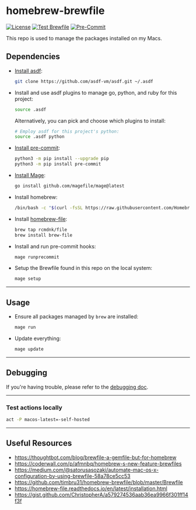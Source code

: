 # homebrew-brewfile

[![License](https://img.shields.io/github/license/l50/homebrew-brewfile?label=License&style=flat&color=blue&logo=github)](https://github.com/l50/homebrew-brewfile/blob/main/LICENSE)
[![Test Brewfile](https://github.com/l50/homebrew-brewfile/actions/workflows/tests.yaml/badge.svg)](https://github.com/l50/homebrew-brewfile/actions/workflows/tests.yaml)
[![Pre-Commit](https://github.com/l50/homebrew-brewfile/actions/workflows/pre-commit.yaml/badge.svg)](https://github.com/l50/homebrew-brewfile/actions/workflows/pre-commit.yaml)

This repo is used to manage the packages installed on my Macs.

## Dependencies

- [Install asdf](https://asdf-vm.com/):

  ```bash
  git clone https://github.com/asdf-vm/asdf.git ~/.asdf
  ```

- Install and use asdf plugins to manage go, python, and ruby for this project:

  ```bash
  source .asdf
  ```

  Alternatively, you can pick and choose which plugins to install:

  ```bash
  # Employ asdf for this project's python:
  source .asdf python
  ```

- [Install pre-commit](https://pre-commit.com/):

  ```bash
  python3 -m pip install --upgrade pip
  python3 -m pip install pre-commit
  ```

- [Install Mage](https://magefile.org/):

  ```bash
  go install github.com/magefile/mage@latest
  ```

- Install homebrew:

  ```bash
  /bin/bash -c "$(curl -fsSL https://raw.githubusercontent.com/Homebrew/install/HEAD/install.sh)"
  ```

- Install [homebrew-file](https://github.com/rcmdnk/homebrew-file):

  ```bash
  brew tap rcmdnk/file
  brew install brew-file
  ```

- Install and run pre-commit hooks:

  ```bash
  mage runprecommit
  ```

- Setup the Brewfile found in this repo on the local system:

  ```bash
  mage setup
  ```

---

## Usage

- Ensure all packages managed by `brew` are installed:

  ```bash
  mage run
  ```

- Update everything:

  ```go
  mage update
  ```

---

## Debugging

If you're having trouble, please refer to the [debugging doc](docs/debugging.md).

---

### Test actions locally

```bash
act -P macos-latest=-self-hosted
```

---

## Useful Resources

- <https://thoughtbot.com/blog/brewfile-a-gemfile-but-for-homebrew>
- <https://coderwall.com/p/afmnbq/homebrew-s-new-feature-brewfiles>
- <https://medium.com/@satorusasozaki/automate-mac-os-x-configuration-by-using-brewfile-58a78ce5cc53>
- <https://github.com/timbru31/homebrew-brewfile/blob/master/Brewfile>
- <https://homebrew-file.readthedocs.io/en/latest/installation.html>
- <https://gist.github.com/ChristopherA/a579274536aab36ea9966f301ff14f3f>
